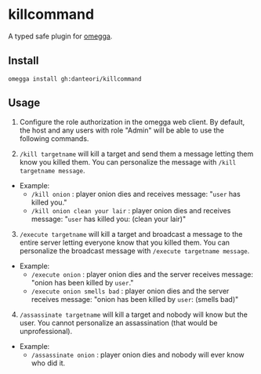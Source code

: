 <!--

When uploading your plugin to github/gitlab
start your repo name with "omegga-"

example: https://github.com/danteori/omegga-killcommand

Your plugin will be installed via omegga install gh:danteori/killcommand

-->

# killcommand

A typed safe plugin for [omegga](https://github.com/brickadia-community/omegga).

## Install

`omegga install gh:danteori/killcommand`

## Usage

1. Configure the role authorization in the omegga web client. By default, the host and any users with role "Admin" will be able to use the following commands.

2. `/kill targetname` will kill a target and send them a message letting them know you killed them. You can personalize the message with `/kill targetname message`.

- Example:
    - `/kill onion` : player onion dies and receives message: 
            "`user` has killed you."
    - `/kill onion clean your lair` : player onion dies and receives message: 
            "`user` has killed you: (clean your lair)"

3. `/execute targetname` will kill a target and broadcast a message to the entire server letting everyone know that you killed them. You can personalize the broadcast message with `/execute targetname message`.

- Example:
    - `/execute onion` : player onion dies and the server receives message: 
            "onion has been killed by `user`."
    - `/execute onion smells bad` : player onion dies and the server receives message:
            "onion has been killed by `user`: (smells bad)"

4. `/assassinate targetname` will kill a target and nobody will know but the user. You cannot personalize an assassination (that would be unprofessional).

- Example:
    - `/assassinate onion` : player onion dies and nobody will ever know who did it.
